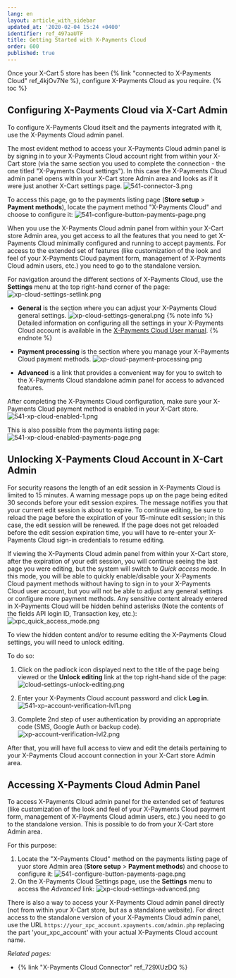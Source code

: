 ```yaml
---
lang: en
layout: article_with_sidebar
updated_at: '2020-02-04 15:24 +0400'
identifier: ref_497aaUTF
title: Getting Started with X-Payments Cloud
order: 600
published: true
---
```

Once your X-Cart 5 store has been {% link "connected to X-Payments Cloud" ref_4kjOv7Ne %}, configure X-Payments Cloud as you require. 
{% toc %}

## Configuring X-Payments Cloud via X-Cart Admin

To configure X-Payments Cloud itselt and the payments integrated with it, use the X-Payments Cloud admin panel. 

The most evident method to access your X-Payments Cloud admin panel is by signing in to your X-Payments Cloud account right from within your X-Cart store (via the same section you used to complete the connection - the one titled "X-Payments Cloud settings"). In this case the X-Payments Cloud admin panel opens within your X-Cart store Admin area and looks as if it were just another X-Cart settings page.
![541-connector-3.png]({{site.baseurl}}/attachments/ref_497aaUTF/541-connector-3.png)

To access this page, go to the payments listing page (**Store setup** > **Payment methods**), locate the payment method "X-Payments Cloud" and choose to configure it:
![541-configure-button-payments-page.png]({{site.baseurl}}/attachments/ref_4kjOv7Ne/541-configure-button-payments-page.png)

When you use the X-Payments Cloud admin panel from within your X-Cart store Admin area, you get access to all the features that you need to get X-Payments Cloud minimally configured and running to accept payments. For access to the extended set of features (like customization of the look and feel of your X-Payments Cloud payment form, management of X-Payments Cloud admin users, etc.) you need to go to the standalone version.

For navigation around the different sections of X-Payments Cloud, use the **Settings** menu at the top right-hand corner of the page:
![xp-cloud-settings-setlink.png]({{site.baseurl}}/attachments/ref_497aaUTF/xp-cloud-settings-setlink.png)

  * **General** is the section where you can adjust your X-Payments Cloud general settings.
    ![xp-cloud-settings-general.png]({{site.baseurl}}/attachments/ref_497aaUTF/xp-cloud-settings-general.png)
    {% note info %}
    Detailed information on configuring all the settings in your X-Payments Cloud account is available in the [X-Payments Cloud User manual](https://www.x-payments.com/help/XP_Cloud:User_manual "Getting Started with X-Payments Cloud").
    {% endnote %}

  * **Payment processing** is the section where you manage your X-Payments Cloud payment methods.
    ![xp-cloud-payment-processing.png]({{site.baseurl}}/attachments/ref_497aaUTF/xp-cloud-payment-processing.png)

  * **Advanced** is a link that provides a convenient way for you to switch to the X-Payments Cloud standalone admin panel for access to advanced features.
  
After completing the X-Payments Cloud configuration, make sure your X-Payments Cloud payment method is enabled in your X-Cart store.
![541-xp-cloud-enabled-1.png]({{site.baseurl}}/attachments/ref_497aaUTF/541-xp-cloud-enabled-1.png)

This is also possible from the payments listing page:
![541-xp-cloud-enabled-payments-page.png]({{site.baseurl}}/attachments/ref_497aaUTF/541-xp-cloud-enabled-payments-page.png)


## Unlocking X-Payments Cloud Account in X-Cart Admin 

For security reasons the length of an edit session in X-Payments Cloud is limited to 15 minutes.  A warning message pops up on the page being edited 30 seconds before your edit session expires. The message notifies you that your current edit session is about to expire. To continue editing, be sure to reload the page before the expiration of your 15-minute edit session; in this case, the edit session will be renewed. If the page does not get reloaded before the edit session expiration time, you will have to re-enter your X-Payments Cloud sign-in credentials to resume editing. 

If viewing the X-Payments Cloud admin panel from within your X-Cart store, after the expiration of your edit session, you will continue seeing the last page you were editing, but the system will switch to *Quick access* mode. In this mode, you will be able to quickly enable/disable your X-Payments Cloud payment methods without having to sign in to your X-Payments Cloud user account, but you will not be able to adjust any general settings or configure more payment methods. Any sensitive content already entered in X-Payments Cloud will be hidden behind asterisks (Note the contents of the fields API login ID, Transaction key, etc.):
![xpc_quick_access_mode.png]({{site.baseurl}}/attachments/ref_729XUzDQ/xpc_quick_access_mode.png)

To view the hidden content and/or to resume editing the X-Payments Cloud settings, you will need to unlock editing. 

To do so:
1. Click on the padlock icon displayed next to the title of the page being viewed or the **Unlock editing** link at the top right-hand side of the page:
![cloud-settings-unlock-editing.png]({{site.baseurl}}/attachments/ref_497aaUTF/cloud-settings-unlock-editing.png)

2. Enter your X-Payments Cloud account password and click **Log in**.
   ![541-xp-account-verification-lvl1.png]({{site.baseurl}}/attachments/ref_6k1NvzJp/541-xp-account-verification-lvl1.png)
   
3. Complete 2nd step of user authentication by providing an appropriate code (SMS, Google Auth or backup code).
   ![xp-account-verification-lvl2.png]({{site.baseurl}}/attachments/ref_6k1NvzJp/xp-account-verification-lvl2.png)
   
After that, you will have full access to view and edit the details pertaining to your X-Payments Cloud account connection in your X-Cart store Admin area. 

## Accessing X-Payments Cloud Admin Panel

To access X-Payments Cloud admin panel for the extended set of features (like customization of the look and feel of your X-Payments Cloud payment form, management of X-Payments Cloud admin users, etc.) you need to go to the standalone version. This is possible to do from your X-Cart store Admin area.

For this purpose:
1. Locate the "X-Payments Cloud" method on the payments listing page of yuor store Admin area (**Store setup** > **Payment methods**) and choose to configure it:
   ![541-configure-button-payments-page.png]({{site.baseurl}}/attachments/ref_4kjOv7Ne/541-configure-button-payments-page.png)
2. On the X-Payments Cloud Settings page, use the **Settings** menu to access the _Advanced_ link:
   ![xp-cloud-settings-advanced.png]({{site.baseurl}}/attachments/ref_497aaUTF/xp-cloud-settings-advanced.png)

There is also a way to access your X-Payments Cloud admin panel directly (not from within your X-Cart store, but as a standalone website). For direct access to the standalone version of your X-Payments Cloud admin panel, use the URL 
`https://your_xpc_account.xpayments.com/admin.php`
replacing the part 'your_xpc_account' with your actual X-Payments Cloud account name. 


_Related pages:_
* {% link "X-Payments Cloud Connector" ref_729XUzDQ %}
